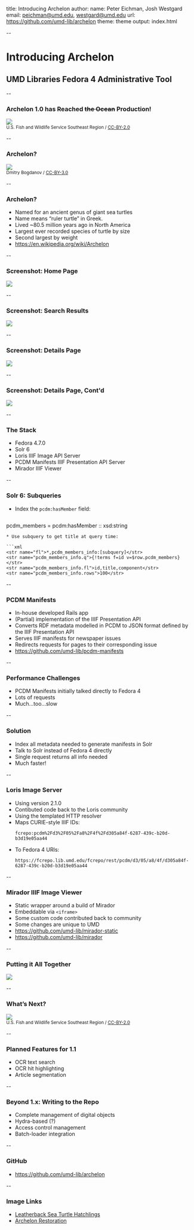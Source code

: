 title: Introducing Archelon
author:
  name: Peter Eichman, Josh Westgard
  email: peichman@umd.edu, westgard@umd.edu
  url: https://github.com/umd-lib/archelon
theme: theme
output: index.html

--

# Introducing Archelon
## UMD Libraries Fedora 4 Administrative Tool

--

### Archelon 1.0 has Reached <del>the Ocean</del> Production!

![](LeatherbacksCrawlingToTheSea.jpg)  
<small class="photo-credit">U.S. Fish and Wildlife Service Southeast Region / <a href="http://creativecommons.org/licenses/by/2.0">CC-BY-2.0</a></small>

--

### Archelon?

![](ArchelonTurtle.jpg)
<br/><small class="photo-credit">Dmitry Bogdanov / <a href="http://creativecommons.org/licenses/by/3.0">CC-BY-3.0</a></small>

--

### Archelon?

* Named for an ancient genus of giant sea turtles
* Name means “ruler turtle” in Greek.
* Lived ~80.5 million years ago in North America
* Largest ever recorded species of turtle by size
* Second largest by weight
* <https://en.wikipedia.org/wiki/Archelon>

--

### Screenshot: Home Page

![](ArchelonHomeScreen.png)

--

### Screenshot: Search Results

![](ArchelonSearchResults.png)

--

### Screenshot: Details Page

![](ArchelonDetailsPageTop.png)

--

### Screenshot: Details Page, Cont'd

![](ArchelonDetailsPageBottom.png)

--

### The Stack

* Fedora 4.7.0
* Solr 6
* Loris IIIF Image API Server
* PCDM Manifests IIIF Presentation API Server
* Mirador IIIF Viewer

--

### Solr 6: Subqueries

* Index the `pcdm:hasMember` field:

  ```
pcdm_members = pcdm:hasMember :: xsd:string
  ```
* Use subquery to get title at query time:

  ```xml
<str name="fl">*,pcdm_members_info:[subquery]</str>
<str name="pcdm_members_info.q">{!terms f=id v=$row.pcdm_members}</str>
<str name="pcdm_members_info.fl">id,title,component</str>
<str name="pcdm_members_info.rows">100</str>
  ```

--

### PCDM Manifests

* In-house developed Rails app
* (Partial) implementation of the IIIF Presentation API
* Converts RDF metadata modelled in PCDM to JSON format defined by the IIIF Presentation API
* Serves IIIF manifests for newspaper issues
* Redirects requests for pages to their corresponding issue
* <https://github.com/umd-lib/pcdm-manifests>

--

### Performance Challenges

* PCDM Manifests initially talked directly to Fedora 4
* Lots of requests
* Much...too...slow

--

### Solution

* Index all metadata needed to generate manifests in Solr
* Talk to Solr instead of Fedora 4 directly
* Single request returns all info needed
* Much faster!

--

### Loris Image Server

* Using version 2.1.0
* Contibuted code back to the Loris community
* Using the templated HTTP resolver
* Maps CURIE-style IIIF IDs:
  ```
  fcrepo:pcdm%2Fd3%2F05%2Fa8%2F4f%2Fd305a84f-6287-439c-b20d-b3d19e05aa44
  ```
* To Fedora 4 URIs:
  ```
  https://fcrepo.lib.umd.edu/fcrepo/rest/pcdm/d3/05/a8/4f/d305a84f-6287-439c-b20d-b3d19e05aa44
  ```

--

### Mirador IIIF Image Viewer

* Static wrapper around a build of Mirador
* Embeddable via `<iframe>`
* Some custom code contributed back to community
* Some changes are unique to UMD
* <https://github.com/umd-lib/mirador-static>
* <https://github.com/umd-lib/mirador>

--

### Putting it All Together

![](IIIFEcosystem.png)

--

### What’s Next?

![](SingleLeatherback.jpg)  
<small class="photo-credit">U.S. Fish and Wildlife Service Southeast Region / <a href="http://creativecommons.org/licenses/by/2.0">CC-BY-2.0</a></small>

--

### Planned Features for 1.1

* OCR text search
* OCR hit highlighting
* Article segmentation

--

### Beyond 1.x: Writing to the Repo

* Complete management of digital objects
* Hydra-based (?)
* Access control management
* Batch-loader integration

--

### GitHub

* <https://github.com/umd-lib/archelon>

--

### Image Links

* [Leatherback Sea Turtle Hatchlings](https://commons.wikimedia.org/wiki/File:Leatherbacks_crawling_to_the_sea.jpg)
* [Archelon Restoration](https://commons.wikimedia.org/wiki/File:Archelon1DB.jpg)

[CC-BY-2.0]: http://creativecommons.org/licenses/by/2.0
